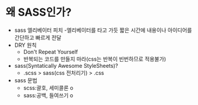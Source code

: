 # 왜 SASS인가?
- sass 엘리베이터 피치
  -엘리베이터를 타고 가듯  짧은 시간에 내용이나 아이디어를 간단하고 빠르게 전달
- DRY 원칙
  - Don't Repeat Yourself
  - 반복되는 코드를 만들지 마라(css는 반복이 빈번하므로 적용불가)
- sass(Syntatically Awesome StyleSheets)?
  - .scss > sass(css 전처리기) > .css
- sass 문법
  - scss:괄호, 세미콜론 o
  - sass:공백, 들여쓰기 o

